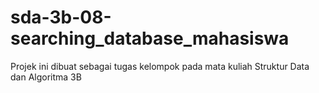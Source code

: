 # sda-3b-08-searching_database_mahasiswa
Projek ini dibuat sebagai tugas kelompok pada mata kuliah Struktur Data dan Algoritma 3B
